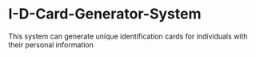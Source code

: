# I-D-Card-Generator-System
This system can generate unique identification cards for individuals with their personal information
